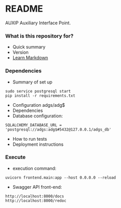 # README #
AUXIP Auxiliary Interface Point.

### What is this repository for? ###

* Quick summary
* Version
* [Learn Markdown](https://bitbucket.org/tutorials/markdowndemo)

### Dependencies ###

* Summary of set up

```
sudo service postgresql start
pip install -r requirements.txt
```

* Configuration adgs/adg$
* Dependencies
* Database configuration:
```
SQLALCHEMY_DATABASE_URL = 'postgresql://adgs:adg$#5432@127.0.0.1/adgs_db'
```
* How to run tests
* Deployment instructions


### Execute ###

* execution command:
```
uvicorn frontend.main:app --host 0.0.0.0 --reload

```

* Swagger API front-end:
```
http://localhost:8000/docs
http://localhost:8000/redoc
```


